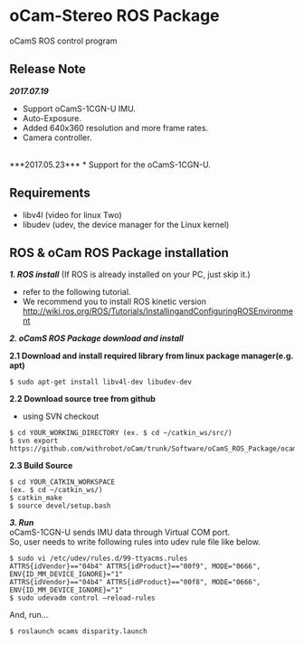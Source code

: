 # oCam-Stereo ROS Package
oCamS ROS control program

## Release Note
***2017.07.19***
* Support oCamS-1CGN-U IMU.
* Auto-Exposure.
* Added 640x360 resolution and more frame rates.
* Camera controller.
</br>
***2017.05.23***
* Support for the oCamS-1CGN-U.

## Requirements
- libv4l  (video for linux Two)
- libudev (udev, the device manager for the Linux kernel)

## ROS & oCam ROS Package installation
***1. ROS install*** (If ROS is already installed on your PC, just skip it.)</br>
* refer to the following tutorial.
* We recommend you to install ROS kinetic version
http://wiki.ros.org/ROS/Tutorials/InstallingandConfiguringROSEnvironment

***2. oCamS ROS Package download and install***

**2.1 Download and install required library from linux package manager(e.g. apt)**
```
$ sudo apt-get install libv4l-dev libudev-dev
```
**2.2 Download source tree from github**
* using SVN checkout
```
$ cd YOUR_WORKING_DIRECTORY (ex. $ cd ~/catkin_ws/src/)
$ svn export https://github.com/withrobot/oCam/trunk/Software/oCamS_ROS_Package/ocams
```
**2.3 Build Source**
```
$ cd YOUR_CATKIN_WORKSPACE
(ex. $ cd ~/catkin_ws/)
$ catkin_make
$ source devel/setup.bash
```
***3. Run***</br>
oCamS-1CGN-U sends IMU data through Virtual COM port.</br>
So, user needs to write following rules into udev rule file like below.
```
$ sudo vi /etc/udev/rules.d/99-ttyacms.rules
ATTRS{idVendor}=="04b4" ATTRS{idProduct}=="00f9", MODE="0666", ENV{ID_MM_DEVICE_IGNORE}="1"
ATTRS{idVendor}=="04b4" ATTRS{idProduct}=="00f8", MODE="0666", ENV{ID_MM_DEVICE_IGNORE}="1"
$ sudo udevadm control –reload-rules
```
And, run...
```
$ roslaunch ocams disparity.launch
```
